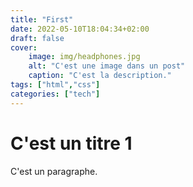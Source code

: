```yaml
---
title: "First"
date: 2022-05-10T18:04:34+02:00
draft: false
cover:
    image: img/headphones.jpg
    alt: "C'est une image dans un post"
    caption: "C'est la description."
tags: ["html","css"]
categories: ["tech"]
---
```


# C'est un titre 1



C'est un paragraphe.
